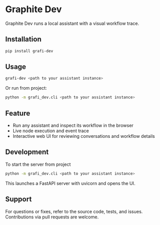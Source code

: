 # Graphite Dev

Graphite Dev runs a local assistant with a visual workflow trace.

## Installation

```bash
pip install grafi-dev
```

## Usage

```bash
grafi-dev <path to your assistant instance>
```

Or run from project:

```bash
python -m grafi_dev.cli <path to your assistant instance>
```

## Feature

* Run any assistant and inspect its workflow in the browser
* Live node execution and event trace
* Interactive web UI for reviewing conversations and workflow details

## Development

To start the server from project

```bash
python -m grafi_dev.cli <path to your assistant instance>
```

This launches a FastAPI server with uvicorn and opens the UI.

## Support

For questions or fixes, refer to the source code, tests, and issues.
Contributions via pull requests are welcome.